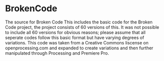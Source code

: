 # BrokenCode
The source for Broken Code
This includes the basic code for the Broken Code project, the project consists of 60 versions of this.
It was not possible to include all 60 versions for obvious reasons; please assume that all seperate codes follow this basic format but have varying degrees of variations.
This code was taken from a Creative Commons liscense on openprocessing.com and expanded to create variations and then further manipulated through Processing and Premiere Pro.
